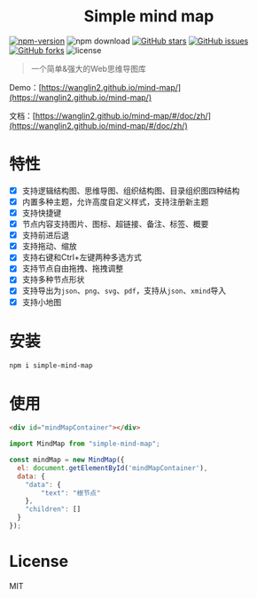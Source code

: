 <h1 align="center">Simple mind map</h1>

[![npm-version](https://img.shields.io/npm/v/simple-mind-map)](https://www.npmjs.com/package/simple-mind-map)
![npm download](https://img.shields.io/npm/dm/simple-mind-map)
[![GitHub stars](https://img.shields.io/github/stars/wanglin2/mind-map)](https://github.com/wanglin2/mind-map/stargazers)
[![GitHub issues](https://img.shields.io/github/issues/wanglin2/mind-map)](https://github.com/wanglin2/mind-map/issues)
[![GitHub forks](https://img.shields.io/github/forks/wanglin2/mind-map)](https://github.com/wanglin2/mind-map/network/members)
![license](https://img.shields.io/npm/l/express.svg)

> 一个简单&强大的Web思维导图库

Demo：[https://wanglin2.github.io/mind-map/](https://wanglin2.github.io/mind-map/)

文档：[https://wanglin2.github.io/mind-map/#/doc/zh/](https://wanglin2.github.io/mind-map/#/doc/zh/)

# 特性

- [x] 支持逻辑结构图、思维导图、组织结构图、目录组织图四种结构
- [x] 内置多种主题，允许高度自定义样式，支持注册新主题
- [x] 支持快捷键
- [x] 节点内容支持图片、图标、超链接、备注、标签、概要
- [x] 支持前进后退
- [x] 支持拖动、缩放
- [x] 支持右键和Ctrl+左键两种多选方式
- [x] 支持节点自由拖拽、拖拽调整
- [x] 支持多种节点形状
- [x] 支持导出为`json`、`png`、`svg`、`pdf`，支持从`json`、`xmind`导入
- [x] 支持小地图

# 安装

```bash
npm i simple-mind-map
```

# 使用

```html
<div id="mindMapContainer"></div>
```

```js
import MindMap from "simple-mind-map";

const mindMap = new MindMap({
  el: document.getElementById('mindMapContainer'),
  data: {
    "data": {
        "text": "根节点"
    },
    "children": []
  }
});
```

# License

MIT